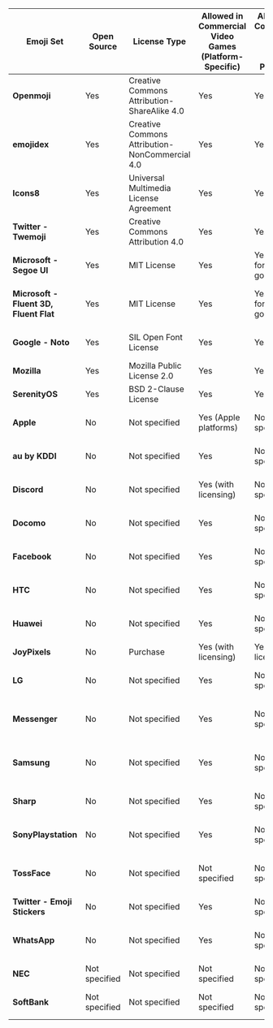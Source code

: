 | Emoji Set                              | Open Source   | License Type                                   | Allowed in Commercial Video Games (Platform-Specific) | Allowed in Commercial Video Games (Any Platform) | License                                                                                                                     | Source                                                                                                           |
| -------------------------------------- | ------------- | ---------------------------------------------- | ----------------------------------------------------- | ------------------------------------------------ | --------------------------------------------------------------------------------------------------------------------------- | ---------------------------------------------------------------------------------------------------------------- |
| **Openmoji**                           | Yes           | Creative Commons Attribution-ShareAlike 4.0    | Yes                                                   | Yes                                              | [OpenMoji License](https://openmoji.org/faq/)                                                                               | [OpenMoji Website](https://openmoji.org)                                                                         |
| **emojidex**                           | Yes           | Creative Commons Attribution-NonCommercial 4.0 | Yes                                                   | Yes                                              | [Emojidex License](https://github.com/holepunchto/emoji-index/blob/main/LICENSE)                                            | [emojidex](https://www.emojidex.com)                                                                             |
| **Icons8**                             | Yes           | Universal Multimedia License Agreement         | Yes                                                   | Yes                                              | [Icons8 License](https://icons8.com/license)                                                                                | [Icons8 Licensing](https://icons8.com/license)                                                                   |
| **Twitter - Twemoji**                  | Yes           | Creative Commons Attribution 4.0               | Yes                                                   | Yes                                              | [Twemoji on GitHub License](https://github.com/twitter/twemoji/blob/master/LICENSE)                                         | [Twemoji on GitHub](https://github.com/twitter/twemoji)                                                          |
| **Microsoft - Segoe UI**               | Yes           | MIT License                                    | Yes                                                   | Yes (only for digital goods)                     | [Segoe UI License](https://learn.microsoft.com/en-us/typography/font-list/segoe-ui-emoji#licensing-and-redistribution-info) | [Segoe UI - Microsoft Typography](https://docs.microsoft.com/en-us/typography/font-list/segoe-ui)                |
| **Microsoft - Fluent 3D, Fluent Flat** | Yes           | MIT License                                    | Yes                                                   | Yes (only for digital goods)                     | [Microsoft Fluent Emoji License](https://github.com/microsoft/fluentui-emoji/blob/main/LICENSE)                             | [Microsoft Fluentui Emoji Github](https://github.com/microsoft/fluentui-emoji)                                   |
| **Google - Noto**                      | Yes           | SIL Open Font License                          | Yes                                                   | Yes                                              | [Google Noto Emoji License](https://github.com/googlei18n/noto-emoji/blob/master/LICENSE)                                   | [Noto Emoji - Google Fonts](https://fonts.google.com/noto/specimen/Noto+Emoji/license)                           |
| **Mozilla**                            | Yes           | Mozilla Public License 2.0                     | Yes                                                   | Yes                                              | [FXEmoji License](https://github.com/mozilla/fxemoji?tab=License-1-ov-file#readme)                                          | [fxemoji Github](https://github.com/mozilla/fxemoji)                                                             |
| **SerenityOS**                         | Yes           | BSD 2-Clause License                           | Yes                                                   | Yes                                              | [SerenityOS License](https://github.com/SerenityOS/serenity/blob/master/LICENSE)                                            | [SerenityOS Github](https://github.com/SerenityOS/serenity)                                                      |
| **Apple**                              | No            | Not specified                                  | Yes (Apple platforms)                                 | Not specified                                    | Restricted to Apple platforms                                                                                               | [Apple Emoji Guidelines](https://developer.apple.com/design/human-interface-guidelines/ios/visual-design/emoji/) |
| **au by KDDI**                         | No            | Not specified                                  | Yes                                                   | Not specified                                    | Restricted to KDDI platforms                                                                                                | [KDDI Brand Guidelines](https://www.kddi.com/english/corporate/kddi/brand/)                                      |
| **Discord**                            | No            | Not specified                                  | Yes (with licensing)                                  | Not specified                                    | Not specified                                                                                                               | [Discord Brand Guidelines](https://discord.com/branding)                                                         |
| **Docomo**                             | No            | Not specified                                  | Yes                                                   | Not specified                                    | Restricted to Docomo platforms                                                                                              | [NTT Docomo Brand](https://www.nttdocomo.co.jp/english/info/media_center/pr/brand_guideline/)                    |
| **Facebook**                           | No            | Not specified                                  | Yes                                                   | Not specified                                    | Not specified                                                                                                               | [Facebook Brand Resources](https://about.fb.com/news/2019/08/emoji-update/)                                      |
| **HTC**                                | No            | Not specified                                  | Yes                                                   | Not specified                                    | Restricted to HTC platforms                                                                                                 | [HTC Brand Guidelines](https://www.htc.com/us/terms/)                                                            |
| **Huawei**                             | No            | Not specified                                  | Yes                                                   | Not specified                                    | Restricted to Huawei platforms                                                                                              | [Huawei Brand Guidelines](https://consumer.huawei.com/en/emui/)                                                  |
| **JoyPixels**                          | No            | Purchase                                       | Yes (with licensing)                                  | Yes (with licensing)                             | [Joypixels Licensing](https://joypixels.com/licenses)                                                                       | [JoyPixels](https://joypixels.com)                                                                               |
| **LG**                                 | No            | Not specified                                  | Yes                                                   | Not specified                                    | Restricted to LG platforms                                                                                                  | [LG Brand Guidelines](https://www.lg.com/global/brand-identity)                                                  |
| **Messenger**                          | No            | Not specified                                  | Yes                                                   | Not specified                                    | Restricted to Messenger platforms                                                                                           | [Messenger Brand Resources](https://www.messenger.com/brand)                                                     |
| **Samsung**                            | No            | Not specified                                  | Yes                                                   | Not specified                                    | Restricted to Samsung platforms                                                                                             | [Samsung Emoji Policy](https://developer.samsung.com/emoji)                                                      |
| **Sharp**                              | No            | Not specified                                  | Yes                                                   | Not specified                                    | Restricted to Sharp platforms                                                                                               | [Sharp Brand Guidelines](https://global.sharp/brand/)                                                            |
| **SonyPlaystation**                    | No            | Not specified                                  | Yes                                                   | Not specified                                    | Restricted to Sony platforms                                                                                                | [PlayStation Brand](https://www.playstation.com/en-us/legal/terms-of-use/)                                       |
| **TossFace**                           | No            | Not specified                                  | Not specified                                         | Not specified                                    | Usage terms not publicly detailed                                                                                           | [TossFace](https://tossface.com)                                                                                 |
| **Twitter - Emoji Stickers**           | No            | Not specified                                  | Yes                                                   | Not specified                                    | [Twitter Policies](https://help.x.com/en/rules-and-policies)                                                                | [Emojipedia](https://emojipedia.org/twitter-emoji-stickers)                                                      |
| **WhatsApp**                           | No            | Not specified                                  | Yes                                                   | Not specified                                    | Restricted to WhatsApp platforms                                                                                            | [WhatsApp Brand Resources](https://www.whatsappbrand.com)                                                        |
| **NEC**                                | Not specified | Not specified                                  | Not specified                                         | Not specified                                    | Not specified                                                                                                               | Not specified                                                                                                    |
| **SoftBank**                           | Not specified | Not specified                                  | Not specified                                         | Not specified                                    | Not specified                                                                                                               | [SoftBank Brand Guidelines](https://www.softbank.jp/en/corp/ir/policy/brand/)                                    |
